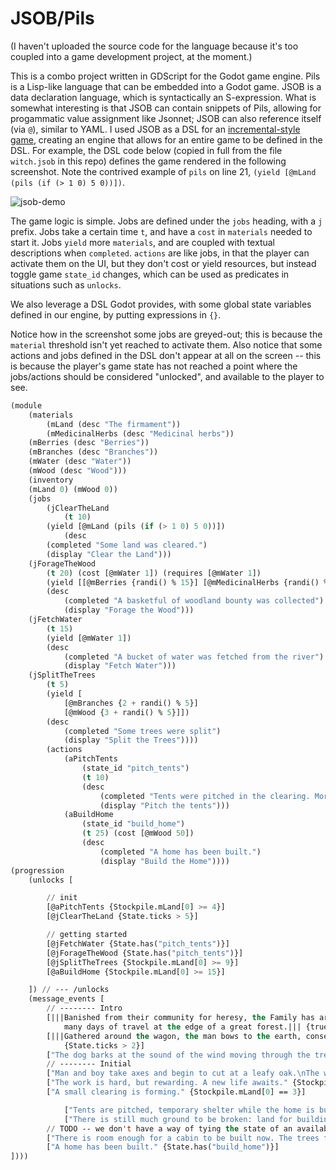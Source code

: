 # JSOB/Pils

(I haven't uploaded the source code for the language because it's too coupled into a game development project, at the moment.) 

This is a combo project written in GDScript for the Godot game engine. Pils is a Lisp-like language that can be embedded into a Godot game. JSOB is a data declaration language, which is syntactically an S-expression. What is somewhat interesting is that JSOB can contain snippets of Pils, allowing for progammatic value assignment like Jsonnet; JSOB can also reference itself (via `@`), similar to YAML. I used JSOB as a DSL for an [incremental-style game](https://en.wikipedia.org/wiki/Incremental_game]), creating an engine that allows for an entire game to be defined in the DSL. For example, the DSL code below (copied in full from the file `witch.jsob` in this repo) defines the game rendered in the following screenshot. Note the contrived example of `pils` on line 21, `(yield [@mLand (pils (if (> 1 0) 5 0))])`.


![jsob-demo](https://github.com/apsz3/jsob-pils/assets/62445385/ceb43fb0-d178-43fa-abdd-eff84abd3f55)

The game logic is simple. Jobs are defined under the `jobs` heading, with a `j` prefix. Jobs take a certain time `t`, and have a `cost` in `materials` needed to start it. Jobs `yield` more `materials`, and are coupled with textual descriptions when `completed`. `actions` are like jobs, in that the player can activate them on the UI, but they don't cost or yield resources, but instead toggle game `state_id` changes, which can be used as predicates in situations such as `unlocks`.  

We also leverage a DSL Godot provides, with some global state variables defined in our engine, by putting expressions in `{}`. 

Notice how in the screenshot some jobs are greyed-out; this is because the `material` threshold isn't yet reached to activate them. Also notice that some actions and jobs defined in the DSL don't appear at all on the screen -- this is because the player's game state has not reached a point where the jobs/actions should be considered "unlocked", and available to the player to see.

```lisp
(module
    (materials
        (mLand (desc "The firmament"))
        (mMedicinalHerbs (desc "Medicinal herbs"))
	(mBerries (desc "Berries"))
	(mBranches (desc "Branches"))
	(mWater (desc "Water"))
	(mWood (desc "Wood")))
    (inventory
	(mLand 0) (mWood 0))
    (jobs
        (jClearTheLand
            (t 10)
   	    (yield [@mLand (pils (if (> 1 0) 5 0))])
            (desc 
		(completed "Some land was cleared.") 
		(display "Clear the Land")))
	(jForageTheWood
		(t 20) (cost [@mWater 1]) (requires [@mWater 1])
		(yield [[@mBerries {randi() % 15}] [@mMedicinalHerbs {randi() % 5}]])
		(desc
			(completed "A basketful of woodland bounty was collected")
			(display "Forage the Wood")))
	(jFetchWater
		(t 15)
		(yield [@mWater 1])
		(desc
			(completed "A bucket of water was fetched from the river")
			(display "Fetch Water")))
	(jSplitTheTrees
		(t 5)
		(yield [
			[@mBranches {2 + randi() % 5}]
			[@mWood {3 + randi() % 5}]])
		(desc 
			(completed "Some trees were split") 
			(display "Split the Trees"))))
		(actions
			(aPitchTents
				(state_id "pitch_tents")
				(t 10)
				(desc
					(completed "Tents were pitched in the clearing. More comfortable than sleeping in the Wagon.")
					(display "Pitch the tents")))
			(aBuildHome
				(state_id "build_home")
				(t 25) (cost [@mWood 50])
				(desc
					(completed "A home has been built.")
					(display "Build the Home"))))
(progression
    (unlocks [

        // init
        [@aPitchTents {Stockpile.mLand[0] >= 4}]
        [@jClearTheLand {State.ticks > 5}]

        // getting started
        [@jFetchWater {State.has("pitch_tents")}]
        [@jForageTheWood {State.has("pitch_tents")}]
        [@jSplitTheTrees {Stockpile.mLand[0] >= 9}]
        [@aBuildHome {Stockpile.mLand[0] >= 15}]

    ]) // --- /unlocks
    (message_events [
        // -------- Intro
        [|||Banished from their community for heresy, the Family has arrived after
            many days of travel at the edge of a great forest.||| {true}]
        [|||Gathered around the wagon, the man bows to the earth, consecrating the land; the woman, boy, and girl follow his example, touching soil to their lips.|||
            {State.ticks > 2}]
        ["The dog barks at the sound of the wind moving through the trees." {State.ticks > 4}]
        // -------- Initial
        ["Man and boy take axes and begin to cut at a leafy oak.\nThe women unload the wagon." {Stockpile.mLand[0] == 1}]
        ["The work is hard, but rewarding. A new life awaits." {Stockpile.mLand[0] == 2}]
        ["A small clearing is forming." {Stockpile.mLand[0] == 3}]

            ["Tents are pitched, temporary shelter while the home is built." {State.has("pitch_tents")}]
            ["There is still much ground to be broken: land for building and farming." {State.has("pitch_tents")}]
        // TODO -- we don't have a way of tying the state of an available action to the display for it being available...
        ["There is room enough for a cabin to be built now. The trees felled to make way shall provide the lumber, though they must be hewn and sawed." {Stockpile.mLand[0] >= 9}]
        ["A home has been built." {State.has("build_home")}]
])))
```
